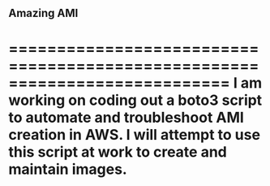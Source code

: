 ## Amazing AMI ##

===========================================================================
I am working on coding out a boto3 script to automate and troubleshoot AMI 
creation in AWS. I will attempt to use this script at work to create and 
maintain images.
===========================================================================

